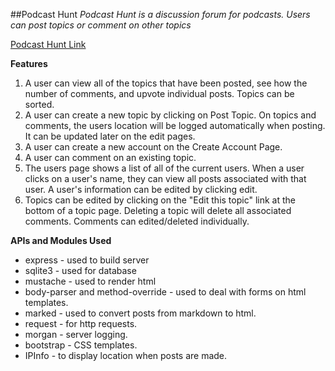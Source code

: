 ##Podcast Hunt
*Podcast Hunt is a discussion forum for podcasts. Users can post topics or comment on other topics*

[Podcast Hunt Link](45.55.169.72:3000)

**Features**
1. A user can view all of the topics that have been posted, see how the number of comments, and upvote individual posts. Topics can be sorted.
2. A user can create a new topic by clicking on Post Topic. On topics and comments, the users location will be logged automatically when posting. It can be updated later on the edit pages.
3. A user can create a new account on the Create Account Page.
4. A user can comment on an existing topic.
5. The users page shows a list of all of the current users. When a user clicks on a user's name, they can view all posts associated with that user. A user's information can be edited by clicking edit.
6. Topics can be edited by clicking on the "Edit this topic" link at the bottom of a topic page. Deleting a topic will delete all associated comments. Comments can edited/deleted individually.


**APIs and Modules Used**
- express - used to build server
- sqlite3 - used for database
- mustache - used to render html
- body-parser and method-override - used to deal with forms on html templates.
- marked - used to convert posts from markdown to html.
- request - for http requests.
- morgan - server logging.
- bootstrap - CSS templates.
- IPInfo - to display location when posts are made.
